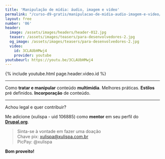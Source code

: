 ```yaml
---
title: 'Manipulação de mídia: áudio, imagem e vídeo'
permalink: "/curso-d9-gratis/manipulacao-de-midia-audio-imagem-e-video/"
layout: free
number: '06'
header:
  image: /assets/images/headers/header-012.jpg
  teaser: /assets/images/teasers/para-desenvolvedores-2.jpg
  og_image: /assets/images/teasers/para-desenvolvedores-2.jpg
  video:
    id: 3CLAUbHMwj4
    provider: youtube
youtubeurl: https://youtu.be/3CLAUbHMwj4
---
```


{% include youtube.html page.header.video.id %}

---

Como **tratar e manipular** conteúdo **multimídia**. Melhores práticas. **Estilos** pré definidos. **Incorporação** de conteúdo.

---

Achou legal e quer contribuir?

Me adicione (xulispa - uid 106885) como **mentor** em seu perfil do **[Drupal.org](https://www.drupal.org/)**.

> Sinta-se à vontade em fazer uma doação \
> Chave pix: xulispa@xulispa.com.br \
> PicPay: @xulispa

**Bom proveito!**
